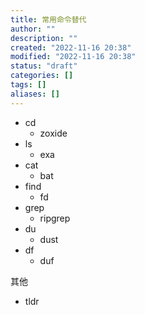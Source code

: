 ```yaml
---
title: 常用命令替代
author: ""
description: ""
created: "2022-11-16 20:38"
modified: "2022-11-16 20:38"
status: "draft"
categories: []
tags: []
aliases: []
---
```


- cd
  - zoxide
- ls
  - exa
- cat
  - bat
- find
  - fd
- grep
  - ripgrep
- du
  - dust
- df
  - duf

其他
- tldr